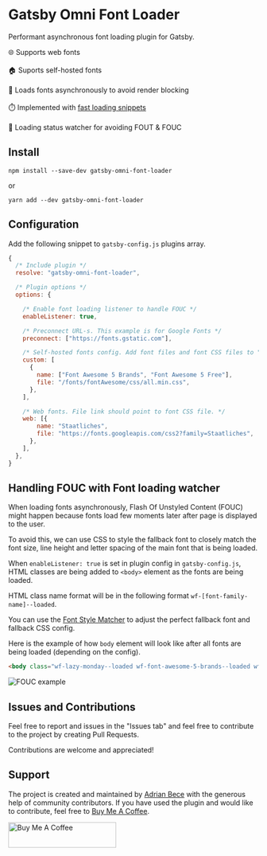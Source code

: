 # Gatsby Omni Font Loader

Performant asynchronous font loading plugin for Gatsby.

:globe_with_meridians: Supports web fonts
<br/><br/>
:house: Suports self-hosted fonts
<br/><br/>
:trident: Loads fonts asynchronously to avoid render blocking
<br/><br/>
:stopwatch: Implemented with [fast loading snippets](https://csswizardry.com/2020/05/the-fastest-google-fonts/)
<br/><br/>
:eyes: Loading status watcher for avoiding FOUT & FOUC

## Install

`npm install --save-dev gatsby-omni-font-loader`

or

`yarn add --dev gatsby-omni-font-loader`

## Configuration

Add the following snippet to `gatsby-config.js` plugins array.

```js
{
  /* Include plugin */
  resolve: "gatsby-omni-font-loader",

  /* Plugin options */
  options: {

    /* Enable font loading listener to handle FOUC */
    enableListener: true,

    /* Preconnect URL-s. This example is for Google Fonts */
    preconnect: ["https://fonts.gstatic.com"],

    /* Self-hosted fonts config. Add font files and font CSS files to "static" folder */
    custom: [
      {
        name: ["Font Awesome 5 Brands", "Font Awesome 5 Free"],
        file: "/fonts/fontAwesome/css/all.min.css",
      },
    ],

    /* Web fonts. File link should point to font CSS file. */
    web: [{
        name: "Staatliches",
        file: "https://fonts.googleapis.com/css2?family=Staatliches",
      },
    ],
  },
}
```

## Handling FOUC with Font loading watcher

When loading fonts asynchronously, Flash Of Unstyled Content (FOUC) might happen because fonts load few moments later after page is displayed to the user.

To avoid this, we can use CSS to style the fallback font to closely match the font size, line height and letter spacing of the main font that is being loaded.

When `enableListener: true` is set in plugin config in `gatsby-config.js`, HTML classes are being added to `<body>` element as the fonts are being loaded.

HTML class name format will be in the following format `wf-[font-family-name]--loaded`.

You can use the [Font Style Matcher](https://meowni.ca/font-style-matcher/) to adjust the perfect fallback font and fallback CSS config.

Here is the example of how `body` element will look like after all fonts are being loaded (depending on the config).

```html
<body class="wf-lazy-monday--loaded wf-font-awesome-5-brands--loaded wf-font-awesome-5-free--loaded wf-staatliches--loaded wf-henny-penny--loaded">
```

<img alt="FOUC example" src="https://res.cloudinary.com/dazdt97d3/image/upload/v1604140006/fouc.gif">


## Issues and Contributions

Feel free to report and issues in the "Issues tab" and feel free to contribute to the project by creating Pull Requests.

Contributions are welcome and appreciated!

## Support

The project is created and maintained by [Adrian Bece](https://codeadrian.github.io/) with the generous help of community contributors. If you have used the plugin and would like to contribute, feel free to [Buy Me A Coffee](https://www.buymeacoffee.com/ubnZ8GgDJ).

<a href="https://www.buymeacoffee.com/ubnZ8GgDJ" target="_blank"><img src="https://cdn.buymeacoffee.com/buttons/default-red.png" alt="Buy Me A Coffee" style="height: 51px !important;width: 217px !important;" ></a>